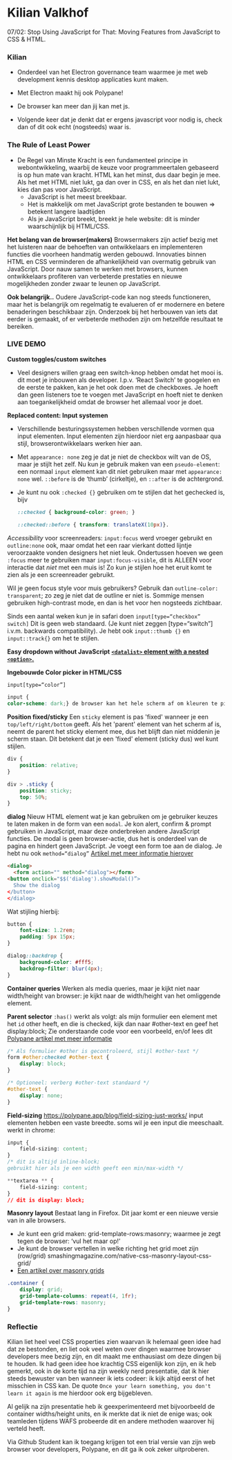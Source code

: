 # Kilian Valkhof

07/02: Stop Using JavaScript for That: Moving Features from JavaScript to CSS & HTML.

### Kilian

- Onderdeel van het Electron governance team waarmee je met web development kennis desktop applicaties kunt maken.
- Met Electron maakt hij ook Polypane!

- De browser kan meer dan jij kan met js.
- Volgende keer dat je denkt dat er ergens javascript voor nodig is, check dan of dit ook echt (nogsteeds) waar is.

### The Rule of Least Power

-   De Regel van Minste Kracht is een fundamenteel principe in webontwikkeling, waarbij de keuze voor programmeertalen gebaseerd is op hun mate van kracht. HTML kan het minst, dus daar begin je mee. Als het met HTML niet lukt, ga dan over in CSS, en als het dan niet lukt, kies dan pas voor JavaScript.
    -   JavaScript is het meest breekbaar.
    -   Het is makkelijk om met JavaScript grote bestanden te bouwen => betekent langere laadtijden
    -   Als je JavaScript breekt, breekt je hele website: dit is minder waarschijnlijk bij HTML/CSS.

**Het belang van de browser(makers)**
Browsermakers zijn actief bezig met het luisteren naar de behoeften van ontwikkelaars en implementeren functies die voorheen handmatig werden gebouwd. Innovaties binnen HTML en CSS verminderen de afhankelijkheid van overmatig gebruik van JavaScript. Door nauw samen te werken met browsers, kunnen ontwikkelaars profiteren van verbeterde prestaties en nieuwe mogelijkheden zonder zwaar te leunen op JavaScript.

**Ook belangrijk..**
Oudere JavaScript-code kan nog steeds functioneren, maar het is belangrijk om regelmatig te evalueren of er modernere en betere benaderingen beschikbaar zijn. Onderzoek bij het herbouwen van iets dat eerder is gemaakt, of er verbeterde methoden zijn om hetzelfde resultaat te bereiken.

### LIVE DEMO

**Custom toggles/custom switches**

-   Veel designers willen graag een switch-knop hebben omdat het mooi is. dit moet je inbouwen als developer. I.p.v. ‘React Switch’ te googelen en de eerste te pakken, kan je het ook doen met de checkboxes. Je hoeft dan geen listeners toe te voegen met JavaScript en hoeft niet te denken aan toegankelijkheid omdat de browser het allemaal voor je doet.

**Replaced content: Input systemen**

-   Verschillende besturingssystemen hebben verschillende vormen qua input elementen. Input elementen zijn hierdoor niet erg aanpasbaar qua stijl, browserontwikkelaars werken hier aan.
-   Met `appearance: none` zeg je dat je niet de checkbox wilt van de OS, maar je stijlt het zelf. Nu kun je gebruik maken van een `pseudo-element`: een normaal `input` element kan dit niet gebruiken maar met `appearance: none` wel. `::before` is de ‘thumb’ (cirkeltje), en `::after` is de achtergrond.
-   Je kunt nu ook `:checked {}` gebruiken om te stijlen dat het gechecked is, bijv

    ```css
    ::checked { background-color: green; }

    ::checked::before { transform: translateX(10px)}.
    ```

_Accessibility_
voor screenreaders: `input:focus` werd vroeger gebruikt en `outline:none` ook, maar omdat het een raar vierkant dotted lijntje veroorzaakte vonden designers het niet leuk.
Ondertussen hoeven we geen `:focus` meer te gebruiken maar `input:focus-visible`, dit is ALLEEN voor interactie dat _niet_ met een muis is! Zo kun je stijlen hoe het eruit komt te zien als je een screenreader gebruikt.

Wil je geen focus style voor muis gebruikers? Gebruik dan `outline-color: transparent`; zo zeg je niet dat de outline er niet is. Sommige mensen gebruiken high-contrast mode, en dan is het voor hen nogsteeds zichtbaar.

Sinds een aantal weken kun je in safari doen `input[type=“checkbox” switch]` Dit is geen web standaard. (Je kunt niet zeggen [type=“switch”] i.v.m. backwards compatibility).
Je hebt ook `input::thumb {}` en `input::track{}` om het te stijlen.

**Easy dropdown without JavaScript**
[**`<datalist>` element with a nested `<option>`.**](https://codepen.io/roza-m/pen/QWoYKyj)

**Ingebouwde Color picker in HTML/CSS**

```html
input[type=“color”]
```

```css
input {
color-scheme: dark;} de browser kan het hele scherm af om kleuren te picken (colorpicker). met color-scheme kun je ook alle form-elementen in dark-mode geven.
```

<!-- in-page transitions: te snel. desorienterend: geven geen gevoel van hoe ver je omlaag bent gescrolled door een navigatie. vroeger deden we dit met jquery. -->

<!-- @media (
prefers-reduced-motion: no-preference ) {
html {
scroll-behavior: smooth;
}}

standaard: geen smooth scroll. pas als aangegeven dat de browser het ondersteunt en het wilt, dan zet je smooth-scrolling aan. -->
<!--
#my-target {
scroll-margin/padding-top:100px;
}

#my-target:target {
outline: 10px solid deeppink;
transition: 1s ease-in-out outline;
} hiermee laat je degene weten dat dit de plek is waar de user moet zijn. -->

**Position fixed/sticky**
Een `sticky` element is pas 'fixed' wanneer je een `top/left/right/bottom` geeft. Als het 'parent' element van het scherm af is, neemt de parent het sticky element mee, dus het blijft dan niet middenin je scherm staan.
Dit betekent dat je een 'fixed' element (sticky dus) wel kunt stijlen.

```css
div {
    position: relative;
}

div > .sticky {
    position: sticky;
    top: 50%;
}
```

<!-- carousels
scroll-snap-type zet je op de parent.
scroll-snap-align zet je op de child.

oh snap video.
youtu.be/34zcWFLCDIc

accordions and modals
details>summary&p
je kunt ook doen ```<details open>``` dan blijft ie open. edit het vormpje van de driehoek met summary::marker {font-size: 1.5rem;} content:””; en [open]summary::marker. let erop dat ze er meerdere kunnen openen. dit is niet een default.-->

**dialog**
Nieuw HTML element wat je kan gebruiken om je gebruiker keuzes te laten maken in de form van een `modal`.
Je kon alert, confirm & prompt gebruiken in JavaScript, maar deze onderbreken andere JavaScript functies. De modal is geen browser-actie, dus het is onderdeel van de pagina en hindert geen JavaScript. Je voegt een form toe aan de dialog. Je hebt nu ook `method=“dialog”`
[Artikel met meer informatie hierover](https://developer.mozilla.org/en-US/docs/Web/CSS/::backdrop)

```html
<dialog>
  <form action="" method="dialog"></form>
<button onclick="$$('dialog').showModal()”>
  Show the dialog
</button>
</dialog>
```

Wat stijling hierbij:

```css
button {
    font-size: 1.2rem;
    padding: 5px 15px;
}

dialog::backdrop {
    background-color: #fff5;
    backdrop-filter: blur(4px);
}
```

**Container queries**
Werken als media queries, maar je kijkt niet naar width/height van browser: je kijkt naar de width/height van het omliggende element.

**Parent selector**
`:has()` werkt als volgt: als mijn formulier een element met het `id` other heeft, en die is checked, kijk dan naar #other-text en geef het display:block;
Zie onderstaande code voor een voorbeeld, en/of lees dit [Polypane artikel met meer informatie](https://polypane.app/blog/where-is-has-new-css-selectors-that-make-your-life-easier/)

```css
/* Als formulier #other is gecontroleerd, stijl #other-text */
form #other:checked #other-text {
    display: block;
}

/* Optioneel: verberg #other-text standaard */
#other-text {
    display: none;
}
```

**Field-sizing**
https://polypane.app/blog/field-sizing-just-works/
input elementen hebben een vaste breedte. soms wil je een input die meeschaalt. werkt in chrome:

```css
input {
    field-sizing: content;
}
/* dit is altijd inline-block;
gebruikt hier als je een width geeft een min/max-width */

**textarea ** {
    field-sizing: content;
}
// dit is display: block;
```

**Masonry layout**
Bestaat lang in Firefox. Dit jaar komt er een nieuwe versie van in alle browsers.

-   Je kunt een grid maken: grid-template-rows:masonry; waarmee je zegt tegen de browser: ‘vul het maar op!’
-   Je kunt de browser vertellen in welke richting het grid moet zijn (row/grid)
    smashingmagazine.com/native-css-masonry-layout-css-grid/
-   [Een artikel over masonry grids]()

```css
.container {
    display: grid;
    grid-template-columns: repeat(4, 1fr);
    grid-template-rows: masonry;
}
```

<!-- komt in de toekomst: werkt nog niet.
<selectlist>
	<option></option>
	<option></option>
	<option></option>
</selectlist>

selectlist [popover] {}
selectlist::part(button) {

}

scroll-driven animations
zitten in chrome. vervangen alle libraries die je gebruikt om aan de hand van de scrolpositie iets te laten gebeuren

bram.us/2023/02/12/scroll-driven-animations-cover-flow-2022-10-06-full-stack-europe/-->

### Reflectie

Kilian liet heel veel CSS properties zien waarvan ik helemaal geen idee had dat ze bestonden, en liet ook veel weten over dingen waarmee browser developers mee bezig zijn, en dit maakt me enthausiast om deze dingen bij te houden. Ik had geen idee hoe krachtig CSS eigenlijk kon zijn, en ik heb gemerkt, ook in de korte tijd na zijn weekly nerd presentatie, dat ik hier steeds bewuster van ben wanneer ik iets codeer: ik kijk altijd eerst of het misschien in CSS kan. De quote `Once your learn something, you don't learn it again` is me hierdoor ook erg bijgebleven.

Al gelijk na zijn presentatie heb ik geexperimenteerd met bijvoorbeeld de container widths/height units, en ik merkte dat ik niet de enige was; ook teamleden tijdens WAFS probeerde dit en andere methoden waarover hij verteld heeft.

Via Github Student kan ik toegang krijgen tot een trial versie van zijn web browser voor developers, Polypane, en dit ga ik ook zeker uitproberen.
